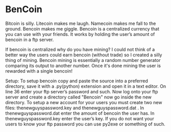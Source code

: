 BenCoin
=======

Bitcoin is silly. Litecoin makes me laugh. Namecoin makes me fall to the ground. Bencoin makes me giggle. Bencoin is a centralized currency that you can use with your friends. It works by holding the user’s amount of bencoin in a ftp server. 


If bencoin is centralized why do you have mining?
I could not think of a better way the users could earn bencoin (without trade) so I created a silly thing of mining. Bencoin mining is essentially a random number generator comparing its output to another number. Once it's done mining the user is rewarded with a single bencoin!

Setup:
To setup bencoin copy and paste the source into a preferred directory, save it with a .py(python) extension and open it in a text editor. On line 36 enter your ftp server’s password and such.  Now log onto your ftp server and create a directory called "Bencoin" now go inside the new directory. To setup a new account for your users you must create two new files: thenewguyspassword.key and thenewguyspassword.dat . In thenewguyspassword.dat enter the amount of bencoin the user has. In thenewguyspassword.key enter the user’s key. If you do not want your users to know your ftp password you can use py2exe or something of such.
